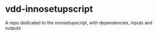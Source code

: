 # vdd-innosetupscript
A repo dedicated to the innosetupscript, with dependencies, inputs and outputs

